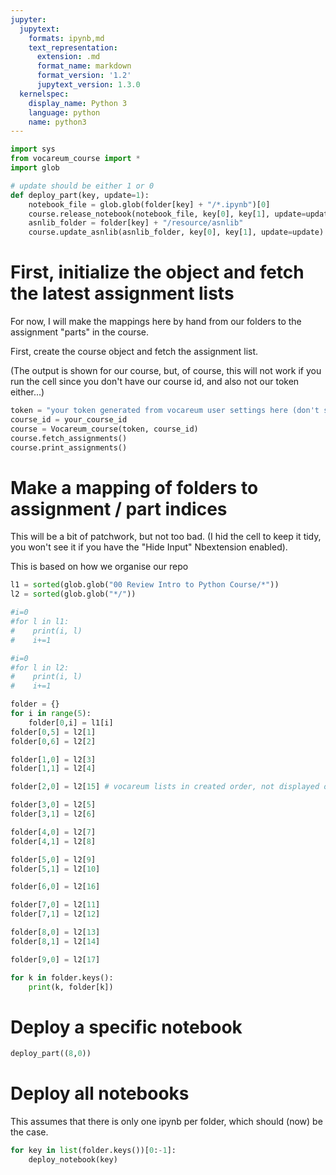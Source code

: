```yaml
---
jupyter:
  jupytext:
    formats: ipynb,md
    text_representation:
      extension: .md
      format_name: markdown
      format_version: '1.2'
      jupytext_version: 1.3.0
  kernelspec:
    display_name: Python 3
    language: python
    name: python3
---
```


```python
import sys
from vocareum_course import *
import glob
```

```python
# update should be either 1 or 0
def deploy_part(key, update=1):
    notebook_file = glob.glob(folder[key] + "/*.ipynb")[0]
    course.release_notebook(notebook_file, key[0], key[1], update=update)
    asnlib_folder = folder[key] + "/resource/asnlib"
    course.update_asnlib(asnlib_folder, key[0], key[1], update=update)
```

# First, initialize the object and fetch the latest assignment lists

For now, I will make the mappings here by hand from our folders to the assignment "parts" in the course.

First, create the course object and fetch the assignment list. 

(The output is shown for our course, but, of course, this will not work if you run the cell since you don't have our course id, and also not our token either...)

```python
token = "your token generated from vocareum user settings here (don't store it in a public repo!)"
course_id = your_course_id 
course = Vocareum_course(token, course_id)
course.fetch_assignments()
course.print_assignments()
```

# Make a mapping of folders to assignment / part indices

This will be a bit of patchwork, but not too bad. (I hid the cell to keep it tidy, you won't see it if you have the "Hide Input" Nbextension enabled).

This is based on how we organise our repo

```python hide_input=true
l1 = sorted(glob.glob("00 Review Intro to Python Course/*"))
l2 = sorted(glob.glob("*/"))

#i=0
#for l in l1:
#    print(i, l)
#    i+=1

#i=0
#for l in l2:
#    print(i, l)
#    i+=1

folder = {}
for i in range(5):
    folder[0,i] = l1[i]
folder[0,5] = l2[1]
folder[0,6] = l2[2]

folder[1,0] = l2[3]
folder[1,1] = l2[4]

folder[2,0] = l2[15] # vocareum lists in created order, not displayed order...

folder[3,0] = l2[5]
folder[3,1] = l2[6]

folder[4,0] = l2[7]
folder[4,1] = l2[8]

folder[5,0] = l2[9]
folder[5,1] = l2[10]

folder[6,0] = l2[16]

folder[7,0] = l2[11]
folder[7,1] = l2[12]

folder[8,0] = l2[13]
folder[8,1] = l2[14]

folder[9,0] = l2[17]
```

```python
for k in folder.keys():
    print(k, folder[k])
```

# Deploy a specific notebook

```python
deploy_part((8,0))
```

# Deploy all notebooks

This assumes that there is only one ipynb per folder, which should (now) be the case.

```python
for key in list(folder.keys())[0:-1]:
    deploy_notebook(key)
```
